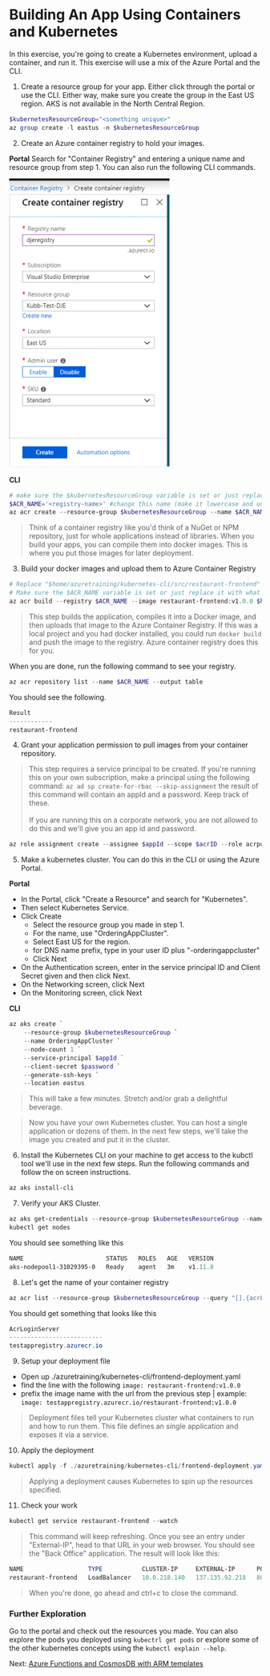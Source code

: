 # Building An App Using Containers and Kubernetes

In this exercise, you're going to create a Kubernetes environment, upload a container, and run it. This exercise will use a mix of the Azure Portal and the CLI.

1. Create a resource group for your app. Either click through the portal or use the CLI. Either way, make sure you create the group in the East US region. AKS is not available in the North Central Region.

```powershell
$kubernetesResourceGroup="<something unique>"
az group create -l eastus -n $kubernetesResourceGroup
```

2. Create an Azure container registry to hold your images. 

**Portal**
Search for "Container Registry" and entering a unique name and resource group from step 1. You can also run the following CLI commands.

![Container Registry](images/kubernetes-container-reg-portal.png)

**CLI**
```powershell
# make sure the $kubernetesResourceGroup variable is set or just replace it with the name of your resource group
$ACR_NAME='<registry-name>' #change this name (make it lowercase and unique)
az acr create --resource-group $kubernetesResourceGroup --name $ACR_NAME --sku Standard --location eastus
```

>Think of a container registry like you'd think of a NuGet or NPM repository, just for whole applications instead of libraries. When you build your apps, you can compile them into docker images. This is where you put those images for later deployment.

3. Build your docker images and upload them to Azure Container Registry

```powershell
# Replace "$home/azuretraining/kubernetes-cli/src/restaurant-frontend" with the location of the code on your machine.
# Make sure the $ACR_NAME variable is set or just replace it with what you made in the previous step.
az acr build --registry $ACR_NAME --image restaurant-frontend:v1.0.0 $home/azuretraining/kubernetes-cli/src/restaurant-frontend
```

> This step builds the application, compiles it into a Docker image, and then uploads that image to the Azure Container Registry. If this was a local project and you had docker installed, you could run `docker build` and push the image to the registry. Azure container registry does this for you.

When you are done, run the following command to see your registry.

```powershell
az acr repository list --name $ACR_NAME --output table
```

You should see the following.

```powershell
Result
------------
restaurant-frontend
```

4. Grant your application permission to pull images from your container repository.

> This step requires a service principal to be created. If you're running this on your own subscription, make a principal using the following command: `az ad sp create-for-rbac --skip-assignment` the result of this command will contain an appId and a password. Keep track of these. <br /><br/> If you are running this on a corporate network, you are not allowed to do this and we'll give you an app id and password.

```powershell
az role assignment create --assignee $appId --scope $acrID --role acrpull
```

5. Make a kubernetes cluster. You can do this in the CLI or using the Azure Portal.

**Portal**
* In the Portal, click "Create a Resource" and search for "Kubernetes". 
* Then select Kubernetes Service.
* Click Create
  * Select the resource group you made in step 1.
  * For the name, use "OrderingAppCluster".
  * Select East US for the region.
  * for DNS name prefix, type in your user ID plus "-orderingappcluster"
  * Click Next
* On the Authentication screen, enter in the service principal ID and Client Secret given and then click Next.
* On the Networking screen, click Next
* On the Monitoring screen, click Next

**CLI**
```powershell
az aks create `
    --resource-group $kubernetesResourceGroup `
    --name OrderingAppCluster `
    --node-count 1 `
    --service-principal $appId `
    --client-secret $password `
    --generate-ssh-keys `
    --location eastus
```

> This will take a few minutes. Stretch and/or grab a delightful beverage.

> Now you have your own Kubernetes cluster. You can host a single application or dozens of them. In the next few steps, we'll take the image you created and put it in the cluster.

6. Install the Kubernetes CLI on your machine to get access to the kubctl tool we'll use in the next few steps. Run the following commands and follow the on screen instructions.

```powershell
az aks install-cli
```

7. Verify your AKS Cluster.

```powershell
az aks get-credentials --resource-group $kubernetesResourceGroup --name OrderingAppCluster
kubectl get nodes
```

You should see something like this

```powershell
NAME                       STATUS   ROLES   AGE   VERSION
aks-nodepool1-31029395-0   Ready    agent   3m    v1.11.8
```

8. Let's get the name of your container registry

```powershell
az acr list --resource-group $kubernetesResourceGroup --query "[].{acrLoginServer:loginServer}" --output table
```

You should get something that looks like this

```powershell
AcrLoginServer
--------------------------
testappregistry.azurecr.io
```

9. Setup your deployment file

* Open up ./azuretraining/kubernetes-cli/frontend-deployment.yaml
* find the line with the following `image: restaurant-frontend:v1.0.0`
* prefix the image name with the url from the previous step | example: `image: testappregistry.azurecr.io/restaurant-frontend:v1.0.0`

> Deployment files tell your Kubernetes cluster what containers to run and how to run them. This file defines an single application and exposes it via a service.

10. Apply the deployment

```powershell
kubectl apply -f ./azuretraining/kubernetes-cli/frontend-deployment.yaml
```

> Applying a deployment causes Kubernetes to spin up the resources specified.

11. Check your work

```powershell
kubectl get service restaurant-frontend --watch
```

>This command will keep refreshing. Once you see an entry under "External-IP", head to that URL in your web browser. You should see the "Back Office" application. The result will look like this:

```powershell
NAME                  TYPE           CLUSTER-IP     EXTERNAL-IP      PORT(S)        AGE
restaurant-frontend   LoadBalancer   10.0.218.140   137.135.92.218   80:31553/TCP   55s
```

> When you're done, go ahead and ctrl+c to close the command. 

### Further Exploration
Go to the portal and check out the resources you made. You can also explore the pods you deployed using `kubectrl get pods` or explore some of the other kubernetes concepts using the `kubectl explain --help`.

Next: [Azure Functions and CosmosDB with ARM templates](06-serverless.md)